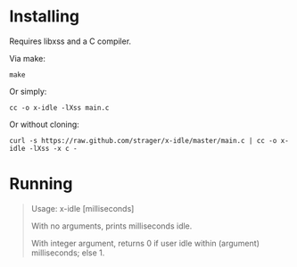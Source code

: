 Installing
==========

Requires libxss and a C compiler.

Via make:

    make

Or simply:

    cc -o x-idle -lXss main.c

Or without cloning:

    curl -s https://raw.github.com/strager/x-idle/master/main.c | cc -o x-idle -lXss -x c -

Running
=======

> Usage: x-idle [milliseconds]
> 
> With no arguments, prints milliseconds idle.
> 
> With integer argument, returns 0 if user idle within
> (argument) milliseconds; else 1.
